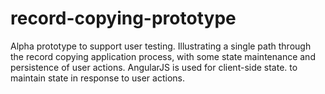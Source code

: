 record-copying-prototype
========================

Alpha prototype to support user testing. Illustrating a single path through the record copying application process, with some state maintenance and persistence of user actions. AngularJS is used for client-side state.
to maintain state in response to user actions.
